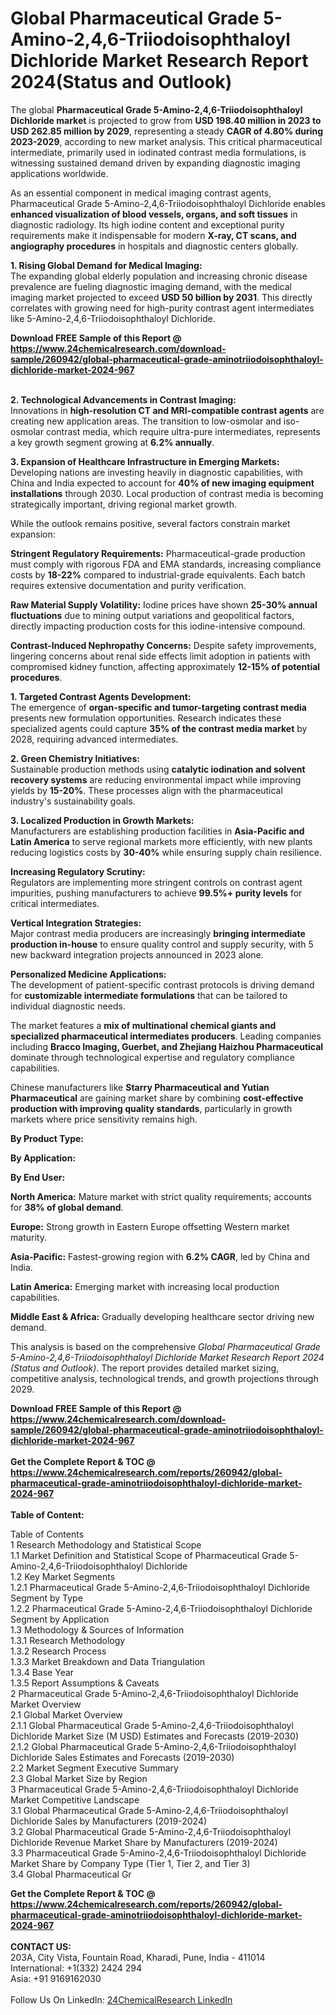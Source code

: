 <h1>Global Pharmaceutical Grade 5-Amino-2,4,6-Triiodoisophthaloyl Dichloride Market Research Report 2024(Status and Outlook)</h1><p>The global <strong>Pharmaceutical Grade 5-Amino-2,4,6-Triiodoisophthaloyl Dichloride market</strong> is projected to grow from <strong>USD 198.40 million in 2023 to USD 262.85 million by 2029</strong>, representing a steady <strong>CAGR of 4.80% during 2023-2029</strong>, according to new market analysis. This critical pharmaceutical intermediate, primarily used in iodinated contrast media formulations, is witnessing sustained demand driven by expanding diagnostic imaging applications worldwide.</p><p>As an essential component in medical imaging contrast agents, Pharmaceutical Grade 5-Amino-2,4,6-Triiodoisophthaloyl Dichloride enables <strong>enhanced visualization of blood vessels, organs, and soft tissues</strong> in diagnostic radiology. Its high iodine content and exceptional purity requirements make it indispensable for modern <strong>X-ray, CT scans, and angiography procedures</strong> in hospitals and diagnostic centers globally.</p><p><strong>1. Rising Global Demand for Medical Imaging:</strong><br>
The expanding global elderly population and increasing chronic disease prevalence are fueling diagnostic imaging demand, with the medical imaging market projected to exceed <strong>USD 50 billion by 2031</strong>. This directly correlates with growing need for high-purity contrast agent intermediates like 5-Amino-2,4,6-Triiodoisophthaloyl Dichloride.</p><div><b>Download FREE Sample of this Report @ 
            <a href="https://www.24chemicalresearch.com/download-sample/260942/global-pharmaceutical-grade-aminotriiodoisophthaloyl-dichloride-market-2024-967">
            https://www.24chemicalresearch.com/download-sample/260942/global-pharmaceutical-grade-aminotriiodoisophthaloyl-dichloride-market-2024-967</a></b></div><br><p><strong>2. Technological Advancements in Contrast Imaging:</strong><br>
Innovations in <strong>high-resolution CT and MRI-compatible contrast agents</strong> are creating new application areas. The transition to low-osmolar and iso-osmolar contrast media, which require ultra-pure intermediates, represents a key growth segment growing at <strong>6.2% annually</strong>.</p><p><strong>3. Expansion of Healthcare Infrastructure in Emerging Markets:</strong><br>
Developing nations are investing heavily in diagnostic capabilities, with China and India expected to account for <strong>40% of new imaging equipment installations</strong> through 2030. Local production of contrast media is becoming strategically important, driving regional market growth.</p><p>While the outlook remains positive, several factors constrain market expansion:</p><p><strong>Stringent Regulatory Requirements:</strong> Pharmaceutical-grade production must comply with rigorous FDA and EMA standards, increasing compliance costs by <strong>18-22%</strong> compared to industrial-grade equivalents. Each batch requires extensive documentation and purity verification.</p><p><strong>Raw Material Supply Volatility:</strong> Iodine prices have shown <strong>25-30% annual fluctuations</strong> due to mining output variations and geopolitical factors, directly impacting production costs for this iodine-intensive compound.</p><p><strong>Contrast-Induced Nephropathy Concerns:</strong> Despite safety improvements, lingering concerns about renal side effects limit adoption in patients with compromised kidney function, affecting approximately <strong>12-15% of potential procedures</strong>.</p><p><strong>1. Targeted Contrast Agents Development:</strong><br>
The emergence of <strong>organ-specific and tumor-targeting contrast media</strong> presents new formulation opportunities. Research indicates these specialized agents could capture <strong>35% of the contrast media market</strong> by 2028, requiring advanced intermediates.</p><p><strong>2. Green Chemistry Initiatives:</strong><br>
Sustainable production methods using <strong>catalytic iodination and solvent recovery systems</strong> are reducing environmental impact while improving yields by <strong>15-20%</strong>. These processes align with the pharmaceutical industry's sustainability goals.</p><p><strong>3. Localized Production in Growth Markets:</strong><br>
Manufacturers are establishing production facilities in <strong>Asia-Pacific and Latin America</strong> to serve regional markets more efficiently, with new plants reducing logistics costs by <strong>30-40%</strong> while ensuring supply chain resilience.</p><p><strong>Increasing Regulatory Scrutiny:</strong><br>
	Regulators are implementing more stringent controls on contrast agent impurities, pushing manufacturers to achieve <strong>99.5%+ purity levels</strong> for critical intermediates.</p><p><strong>Vertical Integration Strategies:</strong><br>
	Major contrast media producers are increasingly <strong>bringing intermediate production in-house</strong> to ensure quality control and supply security, with 5 new backward integration projects announced in 2023 alone.</p><p><strong>Personalized Medicine Applications:</strong><br>
	The development of patient-specific contrast protocols is driving demand for <strong>customizable intermediate formulations</strong> that can be tailored to individual diagnostic needs.</p><p>The market features a <strong>mix of multinational chemical giants and specialized pharmaceutical intermediates producers</strong>. Leading companies including <strong>Bracco Imaging, Guerbet, and Zhejiang Haizhou Pharmaceutical</strong> dominate through technological expertise and regulatory compliance capabilities.</p><p>Chinese manufacturers like <strong>Starry Pharmaceutical and Yutian Pharmaceutical</strong> are gaining market share by combining <strong>cost-effective production with improving quality standards</strong>, particularly in growth markets where price sensitivity remains high.</p><p><strong>By Product Type:</strong></p><p><strong>By Application:</strong></p><p><strong>By End User:</strong></p><p><strong>North America:</strong> Mature market with strict quality requirements; accounts for <strong>38% of global demand</strong>.</p><p><strong>Europe:</strong> Strong growth in Eastern Europe offsetting Western market maturity.</p><p><strong>Asia-Pacific:</strong> Fastest-growing region with <strong>6.2% CAGR</strong>, led by China and India.</p><p><strong>Latin America:</strong> Emerging market with increasing local production capabilities.</p><p><strong>Middle East &amp; Africa:</strong> Gradually developing healthcare sector driving new demand.</p><p>This analysis is based on the comprehensive <em>Global Pharmaceutical Grade 5-Amino-2,4,6-Triiodoisophthaloyl Dichloride Market Research Report 2024 (Status and Outlook)</em>. The report provides detailed market sizing, competitive analysis, technological trends, and growth projections through 2029.</p><div><b>Download FREE Sample of this Report @ 
            <a href="https://www.24chemicalresearch.com/download-sample/260942/global-pharmaceutical-grade-aminotriiodoisophthaloyl-dichloride-market-2024-967">
            https://www.24chemicalresearch.com/download-sample/260942/global-pharmaceutical-grade-aminotriiodoisophthaloyl-dichloride-market-2024-967</a></b></div><br><div><b>Get the Complete Report & TOC @ 
            <a href="https://www.24chemicalresearch.com/reports/260942/global-pharmaceutical-grade-aminotriiodoisophthaloyl-dichloride-market-2024-967">
            https://www.24chemicalresearch.com/reports/260942/global-pharmaceutical-grade-aminotriiodoisophthaloyl-dichloride-market-2024-967</a></b></div><br>
            <b>Table of Content:</b><p>Table of Contents<br />
1 Research Methodology and Statistical Scope<br />
1.1 Market Definition and Statistical Scope of Pharmaceutical Grade 5-Amino-2,4,6-Triiodoisophthaloyl Dichloride<br />
1.2 Key Market Segments<br />
1.2.1 Pharmaceutical Grade 5-Amino-2,4,6-Triiodoisophthaloyl Dichloride Segment by Type<br />
1.2.2 Pharmaceutical Grade 5-Amino-2,4,6-Triiodoisophthaloyl Dichloride Segment by Application<br />
1.3 Methodology & Sources of Information<br />
1.3.1 Research Methodology<br />
1.3.2 Research Process<br />
1.3.3 Market Breakdown and Data Triangulation<br />
1.3.4 Base Year<br />
1.3.5 Report Assumptions & Caveats<br />
2 Pharmaceutical Grade 5-Amino-2,4,6-Triiodoisophthaloyl Dichloride Market Overview<br />
2.1 Global Market Overview<br />
2.1.1 Global Pharmaceutical Grade 5-Amino-2,4,6-Triiodoisophthaloyl Dichloride Market Size (M USD) Estimates and Forecasts (2019-2030)<br />
2.1.2 Global Pharmaceutical Grade 5-Amino-2,4,6-Triiodoisophthaloyl Dichloride Sales Estimates and Forecasts (2019-2030)<br />
2.2 Market Segment Executive Summary<br />
2.3 Global Market Size by Region<br />
3 Pharmaceutical Grade 5-Amino-2,4,6-Triiodoisophthaloyl Dichloride Market Competitive Landscape<br />
3.1 Global Pharmaceutical Grade 5-Amino-2,4,6-Triiodoisophthaloyl Dichloride Sales by Manufacturers (2019-2024)<br />
3.2 Global Pharmaceutical Grade 5-Amino-2,4,6-Triiodoisophthaloyl Dichloride Revenue Market Share by Manufacturers (2019-2024)<br />
3.3 Pharmaceutical Grade 5-Amino-2,4,6-Triiodoisophthaloyl Dichloride Market Share by Company Type (Tier 1, Tier 2, and Tier 3)<br />
3.4 Global Pharmaceutical Gr</p><div><b>Get the Complete Report & TOC @ 
            <a href="https://www.24chemicalresearch.com/reports/260942/global-pharmaceutical-grade-aminotriiodoisophthaloyl-dichloride-market-2024-967">
            https://www.24chemicalresearch.com/reports/260942/global-pharmaceutical-grade-aminotriiodoisophthaloyl-dichloride-market-2024-967</a></b></div><br><b>CONTACT US:</b><br>
            203A, City Vista, Fountain Road, Kharadi, Pune, India - 411014<br>
            International: +1(332) 2424 294<br>
            Asia: +91 9169162030 <br><br>
            Follow Us On LinkedIn: <a href="https://www.linkedin.com/company/24chemicalresearch/">24ChemicalResearch LinkedIn</a>